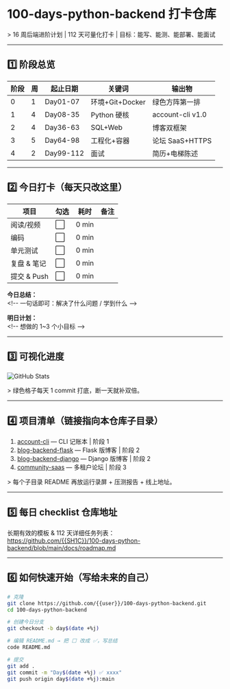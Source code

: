 # 100-days-python-backend 打卡仓库

&gt; 16 周后端进阶计划 | 112 天可量化打卡 | 目标：能写、能测、能部署、能面试

---

## 1️⃣ 阶段总览
| 阶段 | 周 | 起止日期 | 关键词 | 输出物 |
|---|---|---|---|---|
| 0 | 1 | Day01-07 | 环境+Git+Docker | 绿色方阵第一排 |
| 1 | 4 | Day08-35 | Python 硬核 | account-cli v1.0 |
| 2 | 4 | Day36-63 | SQL+Web | 博客双框架 |
| 3 | 5 | Day64-98 | 工程化+容器 | 论坛 SaaS+HTTPS |
| 4 | 2 | Day99-112 | 面试 | 简历+电梯陈述 |

---

## 2️⃣ 今日打卡（每天只改这里）
| 项目 | 勾选 | 耗时 | 备注 |
|---|---|---|---|
| 阅读/视频 | ⬜ | 0 min |  |
| 编码 | ⬜ | 0 min |  |
| 单元测试 | ⬜ | 0 min |  |
| 复盘 & 笔记 | ⬜ | 0 min |  |
| 提交 & Push | ⬜ | 0 min |  |

**今日总结：**  
&lt;!-- 一句话即可：解决了什么问题 / 学到什么 --&gt;

**明日计划：**  
&lt;!-- 想做的 1~3 个小目标 --&gt;

---

## 3️⃣ 可视化进度
![GitHub Stats](https://github-readme-stats.vercel.app/api?username={{SH1C}}&theme=radical&hide=prs,issues)

&gt; 绿色格子每天 1 commit 打底，断一天就补双倍。

---

## 4️⃣ 项目清单（链接指向本仓库子目录）
1. [account-cli](./account-cli) — CLI 记账本 | 阶段 1  
2. [blog-backend-flask](./blog-backend-flask) — Flask 版博客 | 阶段 2  
3. [blog-backend-django](./blog-backend-django) — Django 版博客 | 阶段 2  
4. [community-saas](./community-saas) — 多租户论坛 | 阶段 3  

&gt; 每个子目录 README 再放运行录屏 + 压测报告 + 线上地址。

---

## 5️⃣ 每日 checklist 仓库地址
长期有效的模板 & 112 天详细任务列表：  
https://github.com/{{SH1C}}/100-days-python-backend/blob/main/docs/roadmap.md

---

## 6️⃣ 如何快速开始（写给未来的自己）
```bash
# 克隆
git clone https://github.com/{{user}}/100-days-python-backend.git
cd 100-days-python-backend

# 创建今日分支
git checkout -b day$(date +%j)

# 编辑 README.md → 把 ⬜ 改成 ✅，写总结
code README.md

# 提交
git add .
git commit -m "Day$(date +%j) ✅ xxxx"
git push origin day$(date +%j):main
